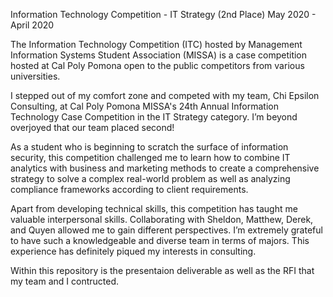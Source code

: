 Information Technology Competition - IT Strategy (2nd Place)
May 2020 - April 2020

The Information Technology Competition (ITC) hosted by Management Information Systems Student Association (MISSA) is a case competition hosted at Cal Poly Pomona open to the public competitors from various universities. 

I stepped out of my comfort zone and competed with my team, Chi Epsilon Consulting, at Cal Poly Pomona MISSA's 24th Annual Information Technology Case Competition in the IT Strategy category. I’m beyond overjoyed that our team placed second!

As a student who is beginning to scratch the surface of information security, this competition challenged me to learn how to combine IT analytics with business and marketing methods to create a comprehensive strategy to solve a complex real-world problem as well as analyzing compliance frameworks according to client requirements.

Apart from developing technical skills, this competition has taught me valuable interpersonal skills. Collaborating with Sheldon, Matthew, Derek, and Quyen allowed me to gain different perspectives. I’m extremely grateful to have such a knowledgeable and diverse team in terms of majors. This experience has definitely piqued my interests in consulting.

Within this repository is the presentaion deliverable as well as the RFI that my team and I contructed.






